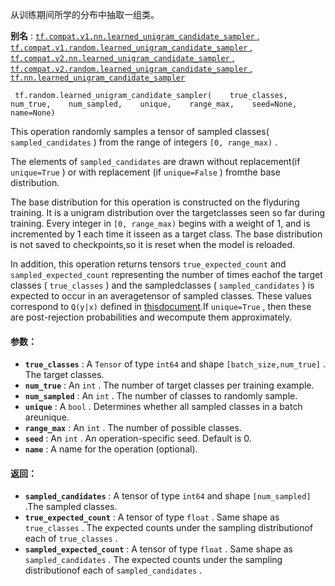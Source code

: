 从训练期间所学的分布中抽取一组类。

**别名** : [ `tf.compat.v1.nn.learned_unigram_candidate_sampler` ](/api_docs/python/tf/random/learned_unigram_candidate_sampler), [ `tf.compat.v1.random.learned_unigram_candidate_sampler` ](/api_docs/python/tf/random/learned_unigram_candidate_sampler), [ `tf.compat.v2.nn.learned_unigram_candidate_sampler` ](/api_docs/python/tf/random/learned_unigram_candidate_sampler), [ `tf.compat.v2.random.learned_unigram_candidate_sampler` ](/api_docs/python/tf/random/learned_unigram_candidate_sampler), [ `tf.nn.learned_unigram_candidate_sampler` ](/api_docs/python/tf/random/learned_unigram_candidate_sampler)

```
 tf.random.learned_unigram_candidate_sampler(    true_classes,    num_true,    num_sampled,    unique,    range_max,    seed=None,    name=None) 
```

This operation randomly samples a tensor of sampled classes( `sampled_candidates` ) from the range of integers  `[0, range_max)` .

The elements of  `sampled_candidates`  are drawn without replacement(if  `unique=True` ) or with replacement (if  `unique=False` ) fromthe base distribution.

The base distribution for this operation is constructed on the flyduring training.  It is a unigram distribution over the targetclasses seen so far during training.  Every integer in  `[0, range_max)` begins with a weight of 1, and is incremented by 1 each time it isseen as a target class.  The base distribution is not saved to checkpoints,so it is reset when the model is reloaded.

In addition, this operation returns tensors  `true_expected_count` and  `sampled_expected_count`  representing the number of times eachof the target classes ( `true_classes` ) and the sampledclasses ( `sampled_candidates` ) is expected to occur in an averagetensor of sampled classes.  These values correspond to  `Q(y|x)` defined in [thisdocument](http://tensorflow.google.cn/extras/candidate_sampling.pdf).If  `unique=True` , then these are post-rejection probabilities and wecompute them approximately.

#### 参数：
- **`true_classes`** : A  `Tensor`  of type  `int64`  and shape  `[batch_size,num_true]` . The target classes.
- **`num_true`** : An  `int` .  The number of target classes per training example.
- **`num_sampled`** : An  `int` .  The number of classes to randomly sample.
- **`unique`** : A  `bool` . Determines whether all sampled classes in a batch areunique.
- **`range_max`** : An  `int` . The number of possible classes.
- **`seed`** : An  `int` . An operation-specific seed. Default is 0.
- **`name`** : A name for the operation (optional).


#### 返回：
- **`sampled_candidates`** : A tensor of type  `int64`  and shape  `[num_sampled]` .The sampled classes.
- **`true_expected_count`** : A tensor of type  `float` .  Same shape as `true_classes` . The expected counts under the sampling distributionof each of  `true_classes` .
- **`sampled_expected_count`** : A tensor of type  `float` . Same shape as `sampled_candidates` . The expected counts under the sampling distributionof each of  `sampled_candidates` .
